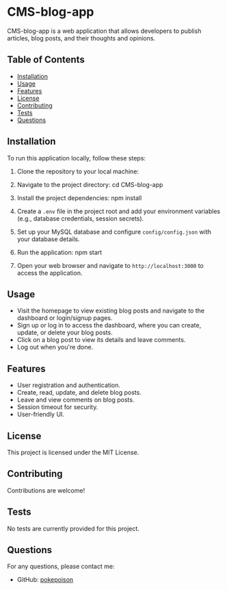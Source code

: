 # CMS-blog-app

CMS-blog-app is a web application that allows developers to publish articles, blog posts, and their thoughts and opinions.

## Table of Contents
- [Installation](#installation)
- [Usage](#usage)
- [Features](#features)
- [License](#license)
- [Contributing](#contributing)
- [Tests](#tests)
- [Questions](#questions)

## Installation

To run this application locally, follow these steps:

1. Clone the repository to your local machine:


2. Navigate to the project directory:
    cd CMS-blog-app

3. Install the project dependencies:
    npm install

    
4. Create a `.env` file in the project root and add your environment variables (e.g., database credentials, session secrets).

5. Set up your MySQL database and configure `config/config.json` with your database details.

6. Run the application:
    npm start

    
7. Open your web browser and navigate to `http://localhost:3000` to access the application.

## Usage

- Visit the homepage to view existing blog posts and navigate to the dashboard or login/signup pages.
- Sign up or log in to access the dashboard, where you can create, update, or delete your blog posts.
- Click on a blog post to view its details and leave comments.
- Log out when you're done.

## Features

- User registration and authentication.
- Create, read, update, and delete blog posts.
- Leave and view comments on blog posts.
- Session timeout for security.
- User-friendly UI.

## License

This project is licensed under the MIT License.

## Contributing

Contributions are welcome! 

## Tests

No tests are currently provided for this project.

## Questions

For any questions, please contact me:
- GitHub: [pokepoison](https://github.com/pokepoison)




